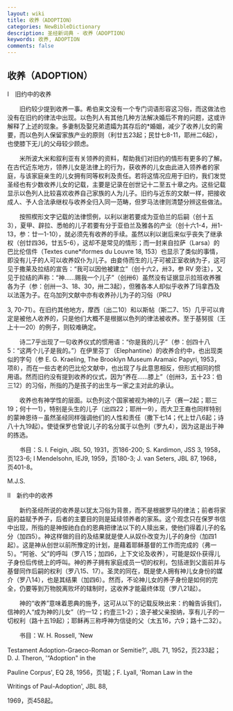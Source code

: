 ```yaml
---
layout: wiki
title: 收养（ADOPTION）
categories: NewBibleDictionary
description: 圣经新词典 - 收养（ADOPTION）
keywords: 收养, ADOPTION
comments: false
---
```


## 收养（ADOPTION）

Ⅰ　旧约中的收养

　　旧约较少提到收养一事。希伯来文没有一个专门词语形容这习俗，而这做法也没有在旧约的律法中出现。以色列人有其他几种方法解决婚后不育的问题，这或许解释了上述的现象。多妻制及娶兄弟遗孀为其存后的*婚姻，减少了收养儿女的需要，而以色列人保留家族产业的原则（利廿五23起；民廿七8-11，耶卅二6起），也使膝下无儿的父母较少顾虑。

　　米所波大米和叙利亚有关领养的资料，帮助我们对旧约的情形有更多的了解。在古代近东地方，领养儿女是法律上的行为，获收养的儿女由此进入领养者的家庭，与该家庭亲生的儿女拥有同等权利及责任。若将这情况应用于旧约，我们发觉圣经也有少数收养儿女的记载，主要是记录在创世记十二至五十章之内。这些记载显示以色列人比较喜欢收养自己家族的人为儿子。旧约与近东的文献一样，把接收成人、予人合法承继权与收养全归入同一范畴，但罗马法律则清楚分辨这些做法。

　　按照楔形文字记载的法律惯例，以利以谢若要成为亚伯兰的后嗣（创十五3），夏甲、辟拉、悉帕的儿子若要有分于亚伯兰及雅各的产业（创十六1-4，卅1-13，参：廿一1-10），就必须先有收养的手续。虽然以利以谢后来似乎丧失了继承权（创廿四36，廿五5-6），这却不是常见的情形；而一封来自拉萨（Larsa）的巴比伦信件（Textes cune*iformes du Louvre 18, 153）也显示了类似的事情，即没有儿子的人可以收养奴仆为儿子。由妾侍而生的儿子可被正室收纳为子，这可见于撒莱及拉结的宣告：“我可以因他被建立”（创十六2，卅3，参 RV 旁注），又见于拉结的声称：“神……赐我一个儿子”（创卅6）虽然没有证据显示拉班收养雅各为子（参：创卅一3、18、30，卅二3起），但雅各本人却似乎收养了玛拿西及以法莲为子。在乌加列文献中亦有收养孙儿为子的习俗（PRU

3, 70-71）。在旧约其他地方，摩西（出二10）和以斯帖（斯二7、15）几乎可以肯定是被他人收养的，只是他们大概不是根据以色列的律法被收养。至于基努拔（王上十一20）的例子，则较难确定。

　　诗二7乎出现了一句收养仪式的惯用语：“你是我的儿子”（参：创四十八5：“这两个儿子是我的。”）在伊里芬丁（Elephantine）的收养合约中，也出现类似的字句（参 E. G. Kraeling, The Brooklyn Museum Aramaic Papyri, 1953，项8），而在一些古老的巴比伦文献中，也出现了与此意思相反，但形式相同的惯用语。然而旧约没有提到收养的仪式，因为“养在……膝上”（创卅3，五十23：伯三12）的习俗，所指的乃是孩子的出生与一家之主对此的承认。

　　收养也有神学性的层面。以色列这个国家被视为神的儿子（赛一2起；耶三19；何十一1），特别是头生的儿子（出四22；耶卅一9），而大卫王裔也同样特别的蒙神恩待－虽然圣经同样强调他们的人性和责任（撒下七14；代上廿八6起；诗八十九19起）。使徒保罗也曾说儿子的名分属于以色列（罗九4），因为这是出于神的拣选。

　　书目：S. I. Feigin, JBL 50, 1931，页186-200; S. Kardimon, JSS 3, 1958，页123-6; I Mendelsohn, IEJ9, 1959，页180-3; J. van Seters, JBL 87, 1968，页401-8。

M.J.S.

Ⅱ　新约中的收养

　　新约圣经所说的收养是以犹太习俗为背景，而不是根据罗马的律法；前者将家庭的益赋予养子，后者的主要目的则是延续领养者的家系。这个观念只在保罗书信中出现，所指的是神按祂白白的恩典把律法以下的人赎出来，使他们得着儿子的名分（加四5）。神这样做的目的及结果就是使人从奴仆改变为儿子的身份（加四1起）。这是神从创世以前所豫定的计划，是藉着耶稣基督的工作而完成的（弗一5）。“阿爸、父”的呼叫（罗八15；加四6，上下文论及收养），可能是奴仆获得儿子身份后传统上的呼叫。神的养子拥有家庭成员一切的权利，包括进到父面前并与基督同作后嗣的权利（罗八15、17）。圣灵的同在，既是使人拥有神儿女身份的媒介（罗八14），也是其结果（加四6）。然而，不论神儿女的养子身份是如何的完全，仍要等到万物脱离败坏的辖制时，这收养才能最终体现（罗八21起）。

　　神的“收养”意味着恩典的施予，这可从以下的记载反映出来：约翰告诉我们，信神的人“成为神的儿女”（约一12；约壹三1-2）；浪子被父亲按纳，享有儿子的一切权利（路十五19起）；耶稣再三称呼神为信徒的父（太五16，六9；路十二32）。

　　书目：W. H. Rossell, 'New

Testament Adoption-Graeco-Roman or Semitie?', JBL 71, 1952，页233起；D. J. Theron, '“Adoption" in the

Pauline Corpus', EQ 28, 1956，页1起；F. Lyall, 'Roman Law in the

Writings of Paul-Adoption', JBL 88,

1969，页458起。








